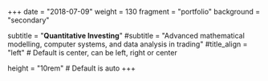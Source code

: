 +++
date = "2018-07-09"
weight = 130
fragment = "portfolio"
background = "secondary"

subtitle = "**Quantitative Investing**"
#subtitle = "Advanced mathematical modelling, computer systems, and data analysis in trading"
#title_align = "left" # Default is center, can be left, right or center

height = "10rem" # Default is auto
+++

